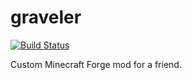 # graveler

[![Build Status](https://travis-ci.com/skippi/graveler.svg?branch=master)](https://travis-ci.com/skippi/graveler)

Custom Minecraft Forge mod for a friend.
